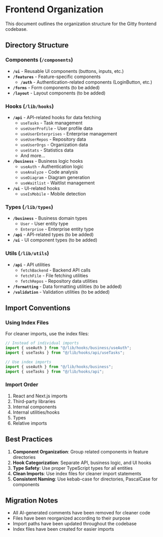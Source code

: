 # Frontend Organization

This document outlines the organization structure for the Gitty frontend codebase.

## Directory Structure

### Components (`/components`)

- **`/ui`** - Reusable UI components (buttons, inputs, etc.)
- **`/features`** - Feature-specific components
  - **`/auth`** - Authentication-related components (LoginButton, etc.)
- **`/forms`** - Form components (to be added)
- **`/layout`** - Layout components (to be added)

### Hooks (`/lib/hooks`)

- **`/api`** - API-related hooks for data fetching
  - `useTasks` - Task management
  - `useUserProfile` - User profile data
  - `useUserEnterprises` - Enterprise management
  - `useUserRepos` - Repository data
  - `useUserOrgs` - Organization data
  - `useStats` - Statistics data
  - And more...
- **`/business`** - Business logic hooks
  - `useAuth` - Authentication logic
  - `useAnalyze` - Code analysis
  - `useDiagram` - Diagram generation
  - `useWaitlist` - Waitlist management
- **`/ui`** - UI-related hooks
  - `useIsMobile` - Mobile detection

### Types (`/lib/types`)

- **`/business`** - Business domain types
  - `User` - User entity type
  - `Enterprise` - Enterprise entity type
- **`/api`** - API-related types (to be added)
- **`/ui`** - UI component types (to be added)

### Utils (`/lib/utils`)

- **`/api`** - API utilities
  - `fetchBackend` - Backend API calls
  - `fetchFile` - File fetching utilities
  - `fetchRepos` - Repository data utilities
- **`/formatting`** - Data formatting utilities (to be added)
- **`/validation`** - Validation utilities (to be added)

## Import Conventions

### Using Index Files

For cleaner imports, use the index files:

```typescript
// Instead of individual imports
import { useAuth } from "@/lib/hooks/business/useAuth";
import { useTasks } from "@/lib/hooks/api/useTasks";

// Use index imports
import { useAuth } from "@/lib/hooks/business";
import { useTasks } from "@/lib/hooks/api";
```

### Import Order

1. React and Next.js imports
2. Third-party libraries
3. Internal components
4. Internal utilities/hooks
5. Types
6. Relative imports

## Best Practices

1. **Component Organization**: Group related components in feature directories
2. **Hook Categorization**: Separate API, business logic, and UI hooks
3. **Type Safety**: Use proper TypeScript types for all entities
4. **Clean Imports**: Use index files for cleaner import statements
5. **Consistent Naming**: Use kebab-case for directories, PascalCase for components

## Migration Notes

- All AI-generated comments have been removed for cleaner code
- Files have been reorganized according to their purpose
- Import paths have been updated throughout the codebase
- Index files have been created for easier imports
